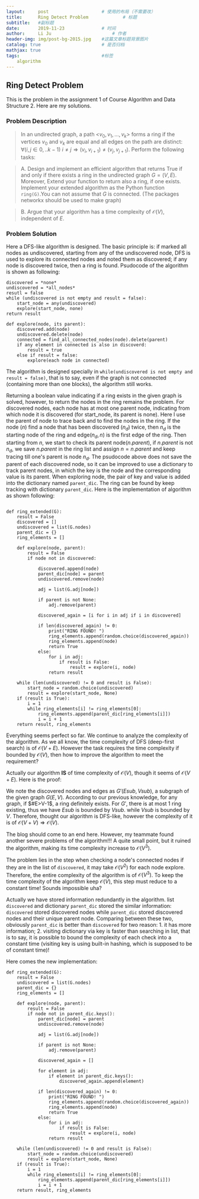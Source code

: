 ```yaml
---
layout:     post   				    # 使用的布局（不需要改）
title:      Ring Detect Problem				# 标题 
subtitle:   #副标题
date:       2019-11-23				# 时间
author:     Li Ju 						# 作者
header-img: img/post-bg-2015.jpg 	#这篇文章标题背景图片
catalog: true 						# 是否归档
mathjax: true
tags:								#标签
    algorithm
---
```



## Ring Detect Problem
This is the problem in the assignment 1 of Course Algorithm and Data Structure 2. Here are my solutions. 
### Problem Description
>In an undirected graph, a path <$v_0, v_1, ..., v_k$> forms a ring if the vertices $v_0$ and $v_k$ are equal and all edges on the path are distinct: $\forall(i, j \in 0, .. k-1)\: i\neq j \Rightarrow (v_i, v_{i+1}) \neq (v_j, v_{j+1})$. Perform the following tasks: 

>A. Design and implement an efficient algorithm that returns True if and only if there exists a ring in the undirected graph $G = (V, E)$. Moreover, Extend your function to return also a ring, if one exists. Implement your extended algorithm as the Python function `ring(G)`.You can not assume that $G$ is connected. (The packages networkx should be used to make graph)

>B.  Argue that your algorithm has a time complexity of $\mathcal{O}(V)$, independent of $E$.

### Problem Solution
Here a DFS-like algorithm is designed. The basic principle is: if marked all nodes as undiscovered, starting from any of the undiscovered node, DFS is used to explore its connected nodes and noted them as discovered; if any node is discovered twice, then a ring is found. Psudocode of the algorithm is shown as following: 
```
discovered = *none*
undiscovered = *all_nodes*
resutl = false
while (undiscovered is not empty and result = false):
    start_node = any(undiscovered)
    explore(start_node, none)
return result

def explore(node, its parent): 
    discovered.add(node)
    undiscovered.delete(node)
    connected = find_all_connected_nodes(node).delete(parent)
    if any element in connected is also in discoverd:
        result = true
    else if result = false: 
        explore(each node in connected)
```
The algorithm is designed specially in `while(undiscovered is not empty and result = false)`, that is to say, even if the graph is not connected (containing more than one blocks), the algorithm still works. 

Returning a boolean value indicating if a ring exists in the given graph is solved, however, to return the nodes in the ring remains the problem. For discovered nodes, each node has at most one parent node, indicating from which node it is discovered (for start_node, its parent is none). Here I use the parent of node to trace back and to find the nodes in the ring. If the node ($n$) find a node that has been discovered ($n_d$) twice, then $n_d$ is the starting node of the ring and edge$(n_d, n)$ is the first edge of the ring. Then starting from $n$,  we start to check its parent node($n.parent$), if $n.parent$ is not $n_d$, we save $n.parent$ in the ring list and assign $n = n.parent$ and keep tracing till one's parent is node $n_d$. The psudocode above does not save the parent of each discovered node, so it can be improved to use a dictionary to track parent nodes, in which the key is the node and the corresponding value is its parent. When exploring node, the pair of key and value is added into the dictionary named `parent_dic`.  The ring can be found by keep tracking with dictionary `parent_dic`. Here is the implementation of algorithm as shown following: 
```

def ring_extended(G):
    result = False
    discovered = []
    undiscovered = list(G.nodes)
    parent_dic = {}
    ring_elements = []

    def explore(node, parent):
        result = False
        if node not in discovered:

            discovered.append(node)
            parent_dic[node] = parent
            undiscovered.remove(node)

            adj = list(G.adj[node])

            if parent is not None:
                adj.remove(parent)

            discovered_again = [i for i in adj if i in discovered]

            if len(discovered_again) != 0:
                print("RING FOUND! ")
                ring_elements.append(random.choice(discovered_again))
                ring_elements.append(node)
                return True
            else:
                for i in adj:
                    if result is False:
                        result = explore(i, node)
                return result

    while (len(undiscovered) != 0 and result is False):
        start_node = random.choice(undiscovered)
        result = explore(start_node, None)
    if (result is True):
        i = 1
        while ring_elements[i] != ring_elements[0]:
            ring_elements.append(parent_dic[ring_elements[i]])
            i = i + 1
    return result, ring_elements
```

Everything seems perfect so far. We continue to analyze the complexity of the algorithm. As we all know, the time complexity of DFS (deep-first search) is of $\mathcal{O}(V+E)$. However the task requires the time complexity if bounded by $\mathcal{O}(V)$, then how to improve the algorithm to meet the requirement? 

Actually our algorithm **IS** of time complexity of  $\mathcal{O}(V)$, though it seems of  $\mathcal{O}(V+E)$. Here is the proof: 

We note the discovered nodes and edges as $G'(Esub, Vsub)$, a subgraph of the given graph $G(E, V)$. According to our previous knowledge, for any graph, if $#E>V-1$, a ring definitely exists. For $G'$, there is at most 1 ring existing, thus we have $Esub$ is bounded by $Vsub$. while $Vsub$ is bounded by $V$. Therefore, thought our algorithm is DFS-like, however the complexity of it is of $\mathcal{O}(V+V) \Rightarrow \mathcal{O}(V)$. 

The blog should come to an end here. However, my teammate found another severe problems of the algorithm!!! A quite small point, but it ruined the algorithm, making its time complexity increase to $\mathcal{O}(V^3)$. 

The problem lies in the step when checking a node's connected nodes if they are in the list of `discovered`, it may take $\mathcal{O}(V^2)$ for each node explore. Therefore, the entire complexity of the algorithm is of $\mathcal{O}(V^3)$. To keep the time complexity of the algorithm keep $\mathcal{O}(V)$, this step must reduce to a constant time! Sounds impossible uha? 

Actually we have stored information redundantly in the algorithm. list `discovered` and dictionary `parent_dic` stored the similar information: `discovered` stored discovered nodes while `parent_dic` stored discovered nodes and their unique parent node. Comparing between these two, obviously `parent_dic` is better than `discovered` for two reason: 1. it has more information; 2. visiting dictionary via key is faster than searching in list, that is to say, it is possible to bound the complexity of each check into a constant time (visiting key is using built-in hashing, which is supposed to be of constant time)! 

Here comes the new implementation: 
```
def ring_extended(G):
    result = False
    undiscovered = list(G.nodes)
    parent_dic = {}
    ring_elements = []

    def explore(node, parent):
        result = False
        if node not in parent_dic.keys():
            parent_dic[node] = parent
            undiscovered.remove(node)

            adj = list(G.adj[node])

            if parent is not None:
                adj.remove(parent)

            discovered_again = []

            for element in adj:
                if element in parent_dic.keys():
                    discovered_again.append(element)

            if len(discovered_again) != 0:
                print("RING FOUND! ")
                ring_elements.append(random.choice(discovered_again))
                ring_elements.append(node)
                return True
            else:
                for i in adj:
                    if result is False:
                        result = explore(i, node)
                return result

    while (len(undiscovered) != 0 and result is False):
        start_node = random.choice(undiscovered)
        result = explore(start_node, None)
    if (result is True):
        i = 1
        while ring_elements[i] != ring_elements[0]:
            ring_elements.append(parent_dic[ring_elements[i]])
            i = i + 1
    return result, ring_elements
```
